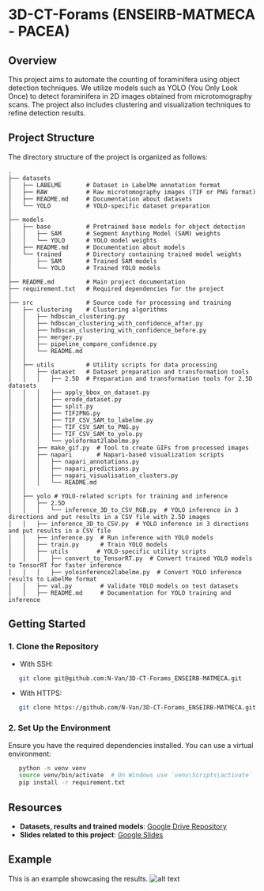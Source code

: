 # 3D-CT-Forams (ENSEIRB-MATMECA - PACEA)

## Overview

This project aims to automate the counting of foraminifera using object detection techniques. We utilize models such as YOLO (You Only Look Once) to detect foraminifera in 2D images obtained from microtomography scans. The project also includes clustering and visualization techniques to refine detection results.

## Project Structure

The directory structure of the project is organized as follows:

```
.
├── datasets
│   ├── LABELME       # Dataset in LabelMe annotation format
│   ├── RAW           # Raw microtomography images (TIF or PNG format)
│   ├── README.md     # Documentation about datasets
│   └── YOLO          # YOLO-specific dataset preparation
│
├── models
│   ├── base          # Pretrained base models for object detection
│   │   ├── SAM       # Segment Anything Model (SAM) weights
│   │   └── YOLO      # YOLO model weights
│   ├── README.md     # Documentation about models
│   └── trained       # Directory containing trained model weights
│       ├── SAM       # Trained SAM models
│       └── YOLO      # Trained YOLO models
│
├── README.md         # Main project documentation
├── requirement.txt   # Required dependencies for the project
│
├── src               # Source code for processing and training
│   ├── clustering    # Clustering algorithms
│   │   ├── hdbscan_clustering.py
│   │   ├── hdbscan_clustering_with_confidence_after.py
│   │   ├── hdbscan_clustering_with_confidence_before.py
│   │   ├── merger.py
│   │   ├── pipeline_compare_confidence.py
│   │   └── README.md
│   │
│   ├── utils         # Utility scripts for data processing
│   │   ├── dataset   # Dataset preparation and transformation tools
│   │   │   ├── 2.5D  # Preparation and transformation tools for 2.5D datasets
│   │   │   ├── apply_bbox_on_dataset.py
│   │   │   ├── erode_dataset.py
│   │   │   ├── split.py
│   │   │   ├── TIF2PNG.py
│   │   │   ├── TIF_CSV_SAM_to_labelme.py
│   │   │   ├── TIF_CSV_SAM_to_PNG.py
│   │   │   ├── TIF_CSV_SAM_to_yolo.py
│   │   │   └── yoloformat2labelme.py
│   │   ├── make_gif.py  # Tool to create GIFs from processed images
│   │   ├── napari       # Napari-based visualization scripts
│   │   │   ├── napari_annotations.py
│   │   │   ├── napari_predictions.py
│   │   │   ├── napari_visualisation_clusters.py
│   │   │   └── README.md
│   │
│   ├── yolo # YOLO-related scripts for training and inference
│   │   ├── 2.5D
│   │   │   └── inference_3D_to_CSV_RGB.py  # YOLO inference in 3 directions and put results in a CSV file with 2.5D images
│   │   ├── inference_3D_to_CSV.py  # YOLO inference in 3 directions and put results in a CSV file
│   │   ├── inference.py  # Run inference with YOLO models
│   │   ├── train.py      # Train YOLO models
│   │   ├── utils        # YOLO-specific utility scripts
│   │   │   ├── convert_to_TensorRT.py  # Convert trained YOLO models to TensorRT for faster inference
│   │   │   ├── yoloinference2labelme.py  # Convert YOLO inference results to LabelMe format
│   │   ├── val.py        # Validate YOLO models on test datasets
│   │   ├── README.md     # Documentation for YOLO training and inference
```

## Getting Started

### 1. Clone the Repository

- With SSH:
```bash
   git clone git@github.com:N-Van/3D-CT-Forams_ENSEIRB-MATMECA.git
```
- With HTTPS:
```bash
   git clone https://github.com/N-Van/3D-CT-Forams_ENSEIRB-MATMECA.git
```

### 2. Set Up the Environment

Ensure you have the required dependencies installed. You can use a virtual environment:

```bash
   python -m venv venv
   source venv/bin/activate  # On Windows use `venv\Scripts\activate`
   pip install -r requirement.txt
```


## Resources

- **Datasets, results and trained models**: [Google Drive Repository](https://drive.google.com/drive/folders/1HA9SrQdXyjDlxhwnYbfOX51E-qSh1Lip?usp=sharing)
- **Slides related to this project**: [Google Slides](https://docs.google.com/presentation/d/1QYHk1Goxds1vmWF4biPpaacvyNd_hNFpewftqWoVnEc/edit?usp=sharing)


## Example

This is an example showcasing the results.
![alt text](output_animation.gif)